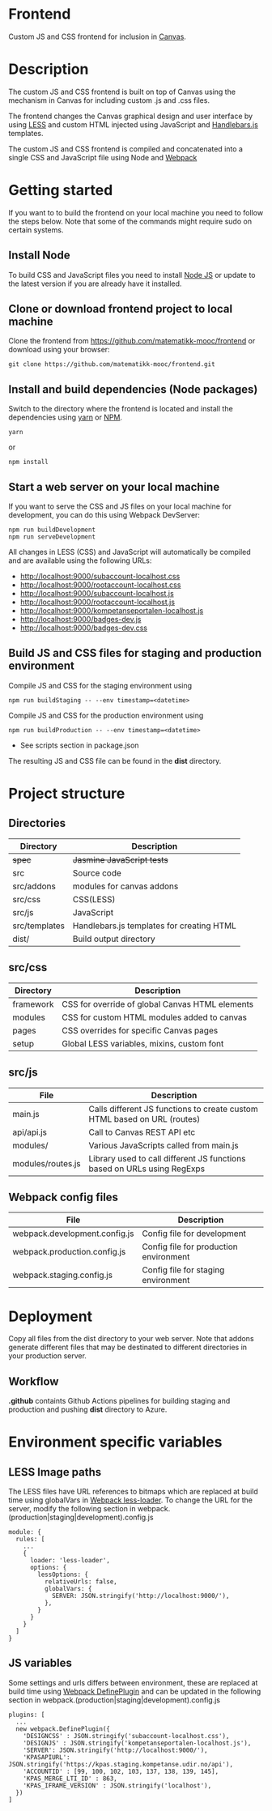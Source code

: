 # Frontend

Custom JS and CSS frontend for inclusion in [Canvas](http://www.instructure.com/).

# Description

The custom JS and CSS frontend is built on top of Canvas using the mechanism in Canvas for including custom .js and .css files.

The frontend changes the Canvas graphical design and user interface by using [LESS](http://lesscss.org) and custom HTML injected using JavaScript and [Handlebars.js](http://handlebarsjs.com/) templates.

The custom JS and CSS frontend is compiled and concatenated into a single CSS and JavaScript file using Node and [Webpack](https://webpack.js.org/)

# Getting started

If you want to to build the frontend on your local machine you need to follow the steps below. Note that some of the commands might require sudo on certain systems.

## Install Node

To build CSS and JavaScript files you need to install [Node JS](http://nodejs.org) or update to the latest version if you are already have it installed.

## Clone or download frontend project to local machine

Clone the frontend from https://github.com/matematikk-mooc/frontend or download using your browser:

```
git clone https://github.com/matematikk-mooc/frontend.git
```

## Install and build dependencies (Node packages)

Switch to the directory where the frontend is located and install the dependencies using [yarn](https://yarnpkg.com/lang/en/docs/install/#mac-stable) or [NPM](https://www.npmjs.com/).

```
yarn
```

or

```
npm install
```


## Start a web server on your local machine

If you want to serve the CSS and JS files on your local machine for development, you can do this using Webpack DevServer:

```
npm run buildDevelopment
npm run serveDevelopment
```

All changes in LESS (CSS) and JavaScript will automatically be compiled and are available using the following URLs:

- [http://localhost:9000/subaccount-localhost.css](http://localhost:9000/subaccount-localhost.css)
- [http://localhost:9000/rootaccount-localhost.css](http://localhost:9000/rootaccount-localhost.css)
- [http://localhost:9000/subaccount-localhost.js](http://localhost:9000/subaccount-localhost.js)
- [http://localhost:9000/rootaccount-localhost.js](http://localhost:9000/rootaccount-localhost.js)
- [http://localhost:9000/kompetanseportalen-localhost.js](http://localhost:9000/kompetanseportalen-localhost.js)
- [http://localhost:9000/badges-dev.js](http://localhost:9000/badges-dev.js)
- [http://localhost:9000/badges-dev.css](http://localhost:9000/badges-dev.css)

## Build JS and CSS files for staging and production environment

Compile JS and CSS for the staging environment using

```
npm run buildStaging -- --env timestamp=<datetime>

```
Compile JS and CSS for the production environment using

```
npm run buildProduction -- --env timestamp=<datetime>

```

* See scripts section in package.json

The resulting JS and CSS file can be found in the **dist** directory.

# Project structure

## Directories

| Directory     | Description                               |
| ------------- | ----------------------------------------- |
|~~spec~~       | ~~Jasmine JavaScript tests~~              |
| src           | Source code                               |
| src/addons    | modules for canvas addons                 |
| src/css       | CSS(LESS)                                 |
| src/js        | JavaScript                                |
| src/templates | Handlebars.js templates for creating HTML |
| dist/         | Build output directory                    |

## src/css

| Directory | Description                                     |
| --------- | ----------------------------------------------- |
| framework | CSS for override of global Canvas HTML elements |
| modules   | CSS for custom HTML modules added to canvas     |
| pages     | CSS overrides for specific Canvas pages         |
| setup     | Global LESS variables, mixins, custom font      |

## src/js

| File              | Description                                                              |
| ----------------- | ------------------------------------------------------------------------ |
| main.js           | Calls different JS functions to create custom HTML based on URL (routes) |
| api/api.js        | Call to Canvas REST API etc                                              |
| modules/          | Various JavaScripts called from main.js                                  |
| modules/routes.js | Library used to call different JS functions based on URLs using RegExps  |

## Webpack config files

| File                          | Description                                 |
| ------------------------------|---------------------------------------------|
| webpack.development.config.js | Config file for development                 |
| webpack.production.config.js  | Config file for production environment      |
| webpack.staging.config.js     | Config file for staging environment         |


# Deployment

Copy all files from the dist directory to your web server.
Note that addons generate different files that may be destinated to different directories in your production server.

## Workflow

**.github** containts Github Actions pipelines for building staging and production and pushing **dist** directory to Azure.

# Environment specific variables
## LESS Image paths

The LESS files have URL references to bitmaps which are replaced at build time using globalVars in [Webpack less-loader](https://webpack.js.org/loaders/less-loader/). To change the URL for the server,
modify the following section in webpack.(production|staging|development).config.js

```
module: {
  rules: [
    ...
    {
      loader: 'less-loader',
      options: {
        lessOptions: {
          relativeUrls: false,
          globalVars: {
            SERVER: JSON.stringify('http://localhost:9000/'),
          },
        }
      }
    }
  ]
}
```

## JS variables
Some settings and urls differs between environment, these are replaced at build time using [Webpack DefinePlugin](https://webpack.js.org/plugins/define-plugin/) and can be updated in the following section in webpack.(production|staging|development).config.js

```
plugins: [
  ...
  new webpack.DefinePlugin({
    'DESIGNCSS' : JSON.stringify('subaccount-localhost.css'),
    'DESIGNJS' : JSON.stringify('kompetanseportalen-localhost.js'),
    'SERVER': JSON.stringify('http://localhost:9000/'),
    'KPASAPIURL': JSON.stringify('https://kpas.staging.kompetanse.udir.no/api'),
    'ACCOUNTID' : [99, 100, 102, 103, 137, 138, 139, 145],
    'KPAS_MERGE_LTI_ID' : 863,
    'KPAS_IFRAME_VERSION' : JSON.stringify('localhost'),
  })
]
```